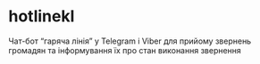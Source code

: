# hotlinekl
Чат-бот “гаряча лінія” у Telegram і Viber для прийому звернень громадян та інформування їх про стан виконання звернення
